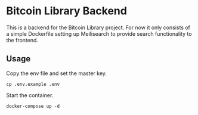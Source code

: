# Bitcoin Library Backend

This is a backend for the Bitcoin Library project.
For now it only consists of a simple Dockerfile setting up Meilisearch to provide search functionality to the frontend.

## Usage

Copy the env file and set the master key.

    cp .env.example .env


Start the container.

    docker-compose up -d


